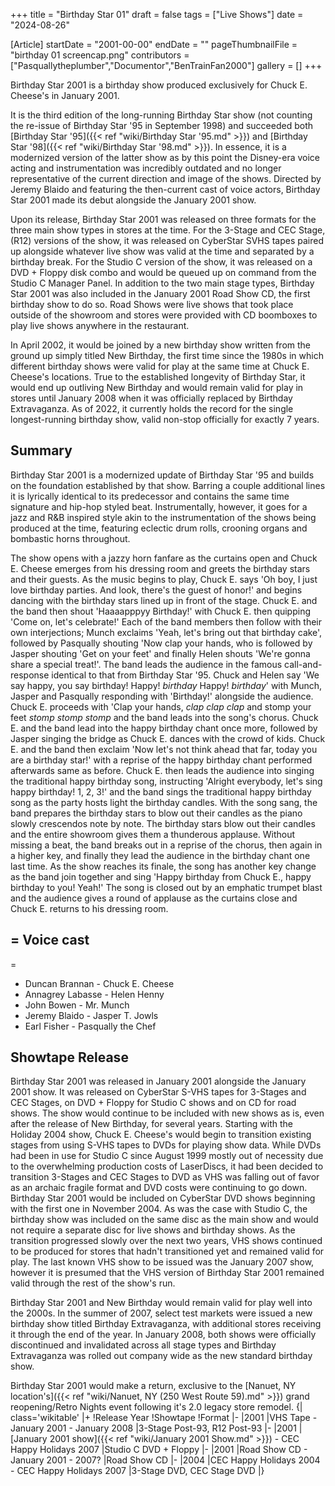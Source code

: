 +++
title = "Birthday Star 01"
draft = false
tags = ["Live Shows"]
date = "2024-08-26"

[Article]
startDate = "2001-00-00"
endDate = ""
pageThumbnailFile = "birthday 01 screencap.png"
contributors = ["Pasquallytheplumber","Documentor","BenTrainFan2000"]
gallery = []
+++


Birthday Star 2001 is a birthday show produced exclusively for Chuck E. Cheese's in January 2001.

It is the third edition of the long-running Birthday Star show (not counting the re-issue of Birthday Star '95 in September 1998) and succeeded both [Birthday Star '95]({{< ref "wiki/Birthday Star '95.md" >}}) and [Birthday Star '98]({{< ref "wiki/Birthday Star '98.md" >}}). In essence, it is a modernized version of the latter show as by this point the Disney-era voice acting and instrumentation was incredibly outdated and no longer representative of the current direction and image of the shows. Directed by Jeremy Blaido and featuring the then-current cast of voice actors, Birthday Star 2001 made its debut alongside the January 2001 show.

Upon its release, Birthday Star 2001 was released on three formats for the three main show types in stores at the time. For the 3-Stage and CEC Stage, (R12) versions of the show, it was released on CyberStar SVHS tapes paired up alongside whatever live show was valid at the time and separated by a birthday break. For the Studio C version of the show, it was released on a DVD + Floppy disk combo and would be queued up on command from the Studio C Manager Panel. In addition to the two main stage types, Birthday Star 2001 was also included in the January 2001 Road Show CD, the first birthday show to do so. Road Shows were live shows that took place outside of the showroom and stores were provided with CD boomboxes to play live shows anywhere in the restaurant. 

In April 2002, it would be joined by a new birthday show written from the ground up simply titled New Birthday, the first time since the 1980s in which different birthday shows were valid for play at the same time at Chuck E. Cheese's locations. True to the established longevity of Birthday Star, it would end up outliving New Birthday and would remain valid for play in stores until January 2008 when it was officially replaced by Birthday Extravaganza. As of 2022, it currently holds the record for the single longest-running birthday show, valid non-stop officially for exactly 7 years.

<h2> Summary </h2>
Birthday Star 2001 is a modernized update of Birthday Star '95 and builds on the foundation established by that show. Barring a couple additional lines it is lyrically identical to its predecessor and contains the same time signature and hip-hop styled beat. Instrumentally, however, it goes for a jazz and R&B inspired style akin to the instrumentation of the shows being produced at the time, featuring eclectic drum rolls, crooning organs and bombastic horns throughout. 

The show opens with a jazzy horn fanfare as the curtains open and Chuck E. Cheese emerges from his dressing room and greets the birthday stars and their guests. As the music begins to play, Chuck E. says 'Oh boy, I just love birthday parties. And look, there's the guest of honor!' and begins dancing with the birthday stars lined up in front of the stage. Chuck E. and the band then shout 'Haaaapppyy Birthday!' with Chuck E. then quipping 'Come on, let's celebrate!' Each of the band members then follow with their own interjections; Munch exclaims 'Yeah, let's bring out that birthday cake', followed by Pasqually shouting 'Now clap your hands, who is followed by Jasper shouting 'Get on your feet' and finally Helen shouts 'We're gonna share a special treat!'. The band leads the audience in the famous call-and-response identical to that from Birthday Star '95. Chuck and Helen say 'We say happy, you say birthday! Happy! *birthday* Happy! *birthday*' with Munch, Jasper and Pasqually responding with 'Birthday!' alongside the audience. Chuck E. proceeds with 'Clap your hands, *clap clap clap* and stomp your feet *stomp stomp stomp* and the band leads into the song's chorus. Chuck E. and the band lead into the happy birthday chant once more, followed by Jasper singing the bridge as Chuck E. dances with the crowd of kids. Chuck E. and the band then exclaim 'Now let's not think ahead that far, today you are a birthday star!' with a reprise of the happy birthday chant performed afterwards same as before. Chuck E. then leads the audience into singing the traditional happy birthday song, instructing 'Alright everybody, let's sing happy birthday! 1, 2, 3!' and the band sings the traditional happy birthday song as the party hosts light the birthday candles. With the song sang, the band prepares the birthday stars to blow out their candles as the piano slowly crescendos note by note. The birthday stars blow out their candles and the entire showroom gives them a thunderous applause. Without missing a beat, the band breaks out in a reprise of the chorus, then again in a higher key, and finally they lead the audience in the birthday chant one last time. As the show reaches its finale, the song has another key change as the band join together and sing 'Happy birthday from Chuck E., happy birthday to you! Yeah!' The song is closed out by an emphatic trumpet blast and the audience gives a round of applause as the curtains close and Chuck E. returns to his dressing room.

<h2>= Voice cast </h2>=

* Duncan Brannan - Chuck E. Cheese
* Annagrey Labasse - Helen Henny
* John Bowen - Mr. Munch
* Jeremy Blaido - Jasper T. Jowls
* Earl Fisher - Pasqually the Chef

<h2> Showtape Release </h2>
Birthday Star 2001 was released in January 2001 alongside the January 2001 show. It was released on CyberStar S-VHS tapes for 3-Stages and CEC Stages, on DVD + Floppy for Studio C shows and on CD for road shows. The show would continue to be included with new shows as is, even after the release of New Birthday, for several years. Starting with the Holiday 2004 show, Chuck E. Cheese's would begin to transition existing stages from using S-VHS tapes to DVDs for playing show data. While DVDs had been in use for Studio C since August 1999 mostly out of necessity due to the overwhelming production costs of LaserDiscs, it had been decided to transition 3-Stages and CEC Stages to DVD as VHS was falling out of favor as an archaic fragile format and DVD costs were continuing to go down. Birthday Star 2001 would be included on CyberStar DVD shows beginning with the first one in November 2004. As was the case with Studio C, the birthday show was included on the same disc as the main show and would not require a separate disc for live shows and birthday shows. As the transition progressed slowly over the next two years, VHS shows continued to be produced for stores that hadn't transitioned yet and remained valid for play. The last known VHS show to be issued was the January 2007 show, however it is presumed that the VHS version of Birthday Star 2001 remained valid through the rest of the show's run.

Birthday Star 2001 and New Birthday would remain valid for play well into the 2000s. In the summer of 2007, select test markets were issued a new birthday show titled Birthday Extravaganza, with additional stores receiving it through the end of the year. In January 2008, both shows were officially discontinued and invalidated across all stage types and Birthday Extravaganza was rolled out company wide as the new standard birthday show.

Birthday Star 2001 would make a return, exclusive to the [Nanuet, NY location's]({{< ref "wiki/Nanuet, NY (250 West Route 59).md" >}}) grand reopening/Retro Nights event following it's 2.0 legacy store remodel.
{| class='wikitable'
|+
!Release Year
!Showtape
!Format
|-
|2001
|VHS Tape - January 2001 - January 2008
|3-Stage Post-93, R12 Post-93
|-
|2001
|[January 2001 show]({{< ref "wiki/January 2001 Show.md" >}}) - CEC Happy Holidays 2007
|Studio C DVD + Floppy
|-
|2001
|Road Show CD - January 2001 - 2007?
|Road Show CD
|-
|2004
|CEC Happy Holidays 2004 - CEC Happy Holidays 2007
|3-Stage DVD, CEC Stage DVD
|}